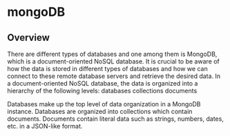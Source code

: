 # mongoDB

## Overview

There are different types of databases and one among them is MongoDB, which is a document-oriented
NoSQL database. It is crucial to be aware of how the data is stored in different types of databases and how
we can connect to these remote database servers and retrieve the desired data. In a document-oriented
NoSQL database, the data is organized into a hierarchy of the following levels:
	databases
	collections
	documents

Databases make up the top level of data organization in a MongoDB instance. Databases are organized into
collections which contain documents. Documents contain literal data such as strings, numbers, dates, etc. in
a JSON-like format.
